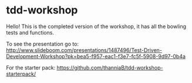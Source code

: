 # tdd-workshop

Hello! This is the completed version of the workshop, it has all the bowling tests and functions.

To see the presentation go to: http://www.slideboom.com/presentations/1487496/Test-Driven-Development-Workshop?pk=bea5-f957-eac1-f3e7-fc5f-5908-9d97-0b4a

For the starter pack: https://github.com/thanniaB/tdd-workshop-starterpack/
